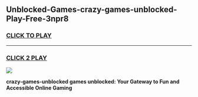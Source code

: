 
## Unblocked-Games-crazy-games-unblocked-Play-Free-3npr8
<h3>
<a href="https://premium76.site?title=crazy-games-unblocked&ref=10A">CLICK TO PLAY</a></h3>
<hr>

<h3>
<a href="https://premium76.site?title=crazy-games-unblocked&ref=10A">CLICK 2 PLAY</a>
  
</h3>

<a href="https://premium76.site?title=crazy-games-unblocked&ref=10A"><img src="https://clearcache.store/games.png"></a>


**crazy-games-unblocked games unblocked: Your Gateway to Fun and Accessible Online Gaming**
